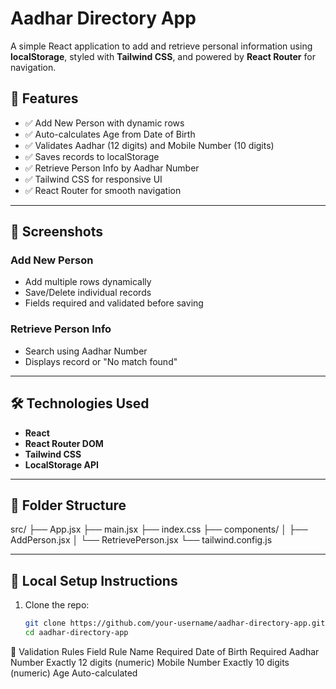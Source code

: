 # Aadhar Directory App

A simple React application to add and retrieve personal information using **localStorage**, styled with **Tailwind CSS**, and powered by **React Router** for navigation.

## 🚀 Features

- ✅ Add New Person with dynamic rows
- ✅ Auto-calculates Age from Date of Birth
- ✅ Validates Aadhar (12 digits) and Mobile Number (10 digits)
- ✅ Saves records to localStorage
- ✅ Retrieve Person Info by Aadhar Number
- ✅ Tailwind CSS for responsive UI
- ✅ React Router for smooth navigation

---

## 📸 Screenshots

### Add New Person
- Add multiple rows dynamically
- Save/Delete individual records
- Fields required and validated before saving

### Retrieve Person Info
- Search using Aadhar Number
- Displays record or "No match found"

---

## 🛠️ Technologies Used

- **React**
- **React Router DOM**
- **Tailwind CSS**
- **LocalStorage API**

---

## 🧩 Folder Structure

src/
├── App.jsx
├── main.jsx
├── index.css
├── components/
│ ├── AddPerson.jsx
│ └── RetrievePerson.jsx
└── tailwind.config.js


---

## 🧪 Local Setup Instructions

1. Clone the repo:
   ```bash
   git clone https://github.com/your-username/aadhar-directory-app.git
   cd aadhar-directory-app
📄 Validation Rules
Field	Rule
Name	Required
Date of Birth	Required
Aadhar Number	Exactly 12 digits (numeric)
Mobile Number	Exactly 10 digits (numeric)
Age	Auto-calculated
